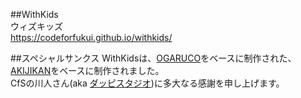 ##WithKids  
ウィズキッズ  
https://codeforfukui.github.io/withkids/  

##スペシャルサンクス
WithKidsは、[OGARUCO](http://ogaruco.net/)をベースに制作された、  
[AKIJIKAN](https://github.com/howml/akijikan/)をベースに制作されました。  
CfSの川人さん(aka [ダッピスタジオ](http://www.dappi.jp))に多大なる感謝を申し上げます。
